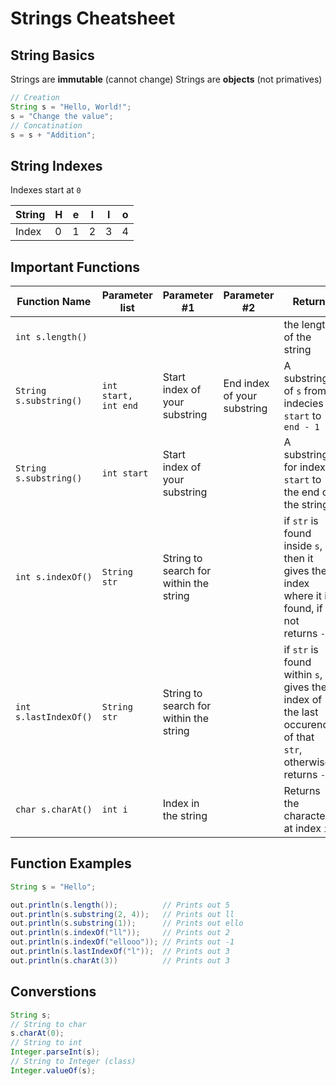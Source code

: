 # Strings Cheatsheet

## String Basics

Strings are **immutable** (cannot change)
Strings are **objects** (not primatives)

```java
// Creation
String s = "Hello, World!";
s = "Change the value";
// Concatination
s = s + "Addition";
```

## String Indexes

Indexes start at `0`

| String | H   | e   | l   | l   | o   |
| ------ | --- | --- | --- | --- | --- |
| Index  | 0   | 1   | 2   | 3   | 4   |

## Important Functions

| Function Name          | Parameter list       | Parameter #1                           | Parameter #2                | Return                                                                                                       |
| ---------------------- | -------------------- | -------------------------------------- | --------------------------- | ------------------------------------------------------------------------------------------------------------ |
| `int s.length()`       |                      |                                        |                             | the length of the string                                                                                     |
| `String s.substring()` | `int start, int end` | Start index of your substring          | End index of your substring | A substring of `s` from indecies `start` to `end - 1`                                                        |
| `String s.substring()` | `int start`          | Start index of your substring          |                             | A substring for index `start` to the end of the string                                                       |
| `int s.indexOf()`      | `String str`         | String to search for within the string |                             | if `str` is found inside `s`, then it gives the index where it is found, if not returns `-1`                 |
| `int s.lastIndexOf()`  | `String str`         | String to search for within the string |                             | if `str` is found within `s`, it gives the index of the last occurence of that `str`, otherwise returns `-1` |
| `char s.charAt()`      | `int i`              | Index in the string                    |                             | Returns the character at index `i`                                                                          

## Function Examples

```java
String s = "Hello";

out.println(s.length());          // Prints out 5
out.println(s.substring(2, 4));   // Prints out ll
out.println(s.substring(1));      // Prints out ello
out.println(s.indexOf("ll"));     // Prints out 2
out.println(s.indexOf("ellooo")); // Prints out -1
out.println(s.lastIndexOf("l"));  // Prints out 3
out.println(s.charAt(3))          // Prints out 3
```

## Converstions

```java
String s;
// String to char
s.charAt(0);
// String to int
Integer.parseInt(s);
// String to Integer (class)
Integer.valueOf(s);
```

